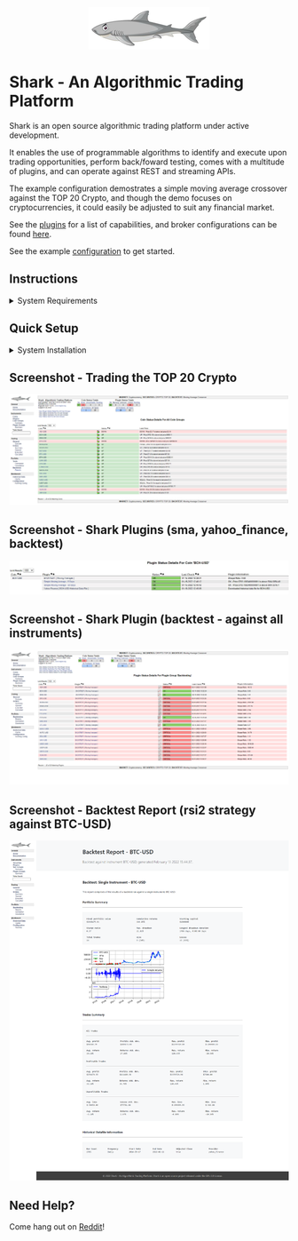 <p align="center">
  <img src="https://github.com/danielneil/Shark/blob/main/shark/files/shark_ui_patches/logofullsize.png?raw=true">
</p>

# Shark - An Algorithmic Trading Platform

Shark is an open source algorithmic trading platform under active development.

It enables the use of programmable algorithms to identify and execute upon trading opportunities, perform back/foward testing, comes with a multitude of plugins, and can operate against REST and streaming APIs.

The example configuration demostrates a simple moving average crossover against the TOP 20 Crypto, and though the demo focuses on cryptocurrencies, it could easily be adjusted to suit any financial market.  

See the [plugins](https://github.com/danielneil/Shark-Plugins) for a list of capabilities, and broker configurations can be found [here](https://github.com/danielneil/Shark-Brokers).

See the example [configuration](https://github.com/danielneil/Shark-Config) to get started.

## Instructions 

<details>
<summary>System Requirements</summary>
<br>
  
| Operating System | CPU  | RAM | DISK |
| ------------- | ------------- | ------------- | ------------- |
| Rocky Linux 8+         | 4 CPU   | 8 GB |80 GB  |
  
</details>


## Quick Setup

<details>
<summary>System Installation</summary>
<br>
  
1. Prepare a vanilla Rocky Linux (server instance) with VirtualBox ([help](https://kifarunix.com/install-rocky-linux-8-on-virtualbox/)).

2. Install epel - open a terminal, and run:
  ```
yum install epel-release -y
```
  
3. Install ansible - open a terminal, and run:
  ```
yum install ansible -y
```

4. Install git - open a terminal, and run:
  ```
yum install git -y
```

5. Open a terminal, and run:
```
git clone https://github.com/danielneil/Shark.git && cd Shark && ./build.sh
```
6. Navigate to http://shark-server/shark (web credentials are shark/shark) - it will take a few minutes to populate with data.
</details>


## Screenshot - Trading the TOP 20 Crypto

<p align="center">
  <img src="https://github.com/danielneil/Shark/blob/main/shark/files/screenshots/shark-crypto.png?raw=true">
</p>

## Screenshot - Shark Plugins (sma, yahoo_finance, backtest)

<p align="center">
  <img src="https://github.com/danielneil/Shark/blob/main/shark/files/screenshots/shark-plugin-details.jpg?raw=true">
</p>

## Screenshot - Shark Plugin (backtest - against all instruments)

<p align="center">
  <img src="https://github.com/danielneil/Shark/blob/main/shark/files/screenshots/shark-backtest-plugin.png?raw=true">
</p>

## Screenshot - Backtest Report (rsi2 strategy against BTC-USD)

<p align="center">
  <img src="https://github.com/danielneil/Shark/blob/main/shark/files/screenshots/backtest-report.png?raw=true">
</p>

## Need Help? 

Come hang out on [Reddit](https://www.reddit.com/r/shark)!
